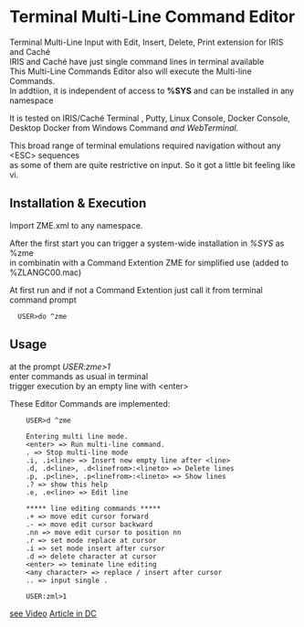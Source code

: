 # Terminal Multi-Line Command Editor #
Terminal Multi-Line Input with Edit, Insert, Delete, Print extension for IRIS and Caché   
IRIS and Caché have just single command lines in terminal available   
This Multi-Line Commands Editor also will execute the Multi-line Commands.  
In addtiion, it is independent of access to __%SYS__ and can be installed in any namespace   

It is tested on IRIS/Caché Terminal , Putty, Linux Console, Docker Console,   
Desktop Docker from Windows Command _and WebTerminal._  

This broad range of terminal emulations required navigation without any \<ESC> sequences   
as some of them are quite restrictive on input. So it got a little bit feeling like vi.  
  
## Installation & Execution ##  
Import ZME.xml to any namespace.  

After the first start you can trigger a system-wide installation in _%SYS_ as %zme     
in combinatin with a Command Extention ZME for simplified use (added to %ZLANGC00.mac)   

At first run and if not a Command Extention just call it from terminal command prompt  
~~~  
  USER>do ^zme  
~~~

## Usage ##
at the prompt _USER:zme>1_   
enter commands as usual in terminal   
trigger execution by an empty line  with \<enter>  

These Editor Commands are implemented:  

~~~
    USER>d ^zme
 
    Entering multi line mode.
    <enter> => Run multi-line command.
    . => Stop multi-line mode
    .i, .i<line> => Insert new empty line after <line>
    .d, .d<line>, .d<linefrom>:<lineto> => Delete lines
    .p, .p<line>, .p<linefrom>:<lineto> => Show lines
    .? => show this help
    .e, .e<line> => Edit line

    ***** line editing commands *****
    .+ => move edit cursor forward
    .- => move edit cursor backward
    .nn => move edit cursor to position nn
    .r => set mode replace at cursor
    .i => set mode insert after cursor
    .d => delete character at cursor
    <enter> => teminate line editing
    <any character> => replace / insert after cursor
    .. => input single .

    USER:zml>1
~~~
[see Video](https://www.youtube.com/watch?v=vwE-agZxRW8)
[Article in DC](https://community.intersystems.com/post/terminal-multi-line-command-editor)
